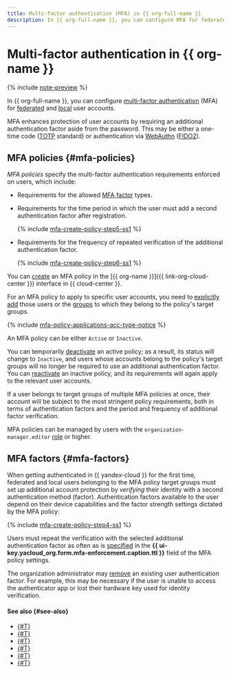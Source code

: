 ```yaml
---
title: Multi-factor authentication (MFA) in {{ org-full-name }}
description: In {{ org-full-name }}, you can configure MFA for federated and local users to enhance the protection level of their accounts.
---
```


# Multi-factor authentication in {{ org-name }}

{% include [note-preview](../../_includes/note-preview.md) %}

In {{ org-full-name }}, you can configure [multi-factor authentication](https://en.wikipedia.org/wiki/Multi-factor_authentication) (MFA) for [federated](../../iam/concepts/users/accounts.md#saml-federation) and [local](../../iam/concepts/users/accounts.md#local) user accounts.

MFA enhances protection of user accounts by requiring an additional authentication factor aside from the password. This may be either a one-time code ([TOTP](https://en.wikipedia.org/wiki/Time-based_one-time_password) standard) or authentication via [WebAuthn](https://en.wikipedia.org/wiki/WebAuthn) ([FIDO2](https://en.wikipedia.org/wiki/FIDO_Alliance#FIDO2)).

## MFA policies {#mfa-policies}

_MFA policies_ specify the multi-factor authentication requirements enforced on users, which include:
* Requirements for the allowed [MFA factor](#mfa-factors) types.
* Requirements for the time period in which the user must add a second authentication factor after registration.

    {% include [mfa-create-policy-step5-ss1](../../_includes/organization/mfa-create-policy-step5-ss1.md) %}

* Requirements for the frequency of repeated verification of the additional authentication factor.

    {% include [mfa-create-policy-step6-ss1](../../_includes/organization/mfa-create-policy-step6-ss1.md) %}

You can [create](../operations/mfa/create-policy.md) an MFA policy in the [{{ org-name }}]({{ link-org-cloud-center }}) interface in {{ cloud-center }}.

For an MFA policy to apply to specific user accounts, you need to [explicitly add](../operations/mfa/add-users.md) those users or the [groups](./groups.md) to which they belong to the policy's target groups.

{% include [mfa-policy-applications-acc-type-notice](../../_includes/organization/mfa-policy-applications-acc-type-notice.md) %}

An MFA policy can be either `Active` or `Inactive`. 

You can temporarily [deactivate](../operations/mfa/deactivate-reactivate-policy.md#deactivate-policy) an active policy; as a result, its status will change to `Inactive`, and users whose accounts belong to the policy's target groups will no longer be required to use an additional authentication factor. You can [reactivate](../operations/mfa/deactivate-reactivate-policy.md#reactivate-policy) an inactive policy, and its requirements will again apply to the relevant user accounts.

If a user belongs to target groups of multiple MFA policies at once, their account will be subject to the most stringent policy requirements, both in terms of authentication factors and the period and frequency of additional factor verification.

MFA policies can be managed by users with the `organization-manager.editor` [role](../security/index.md#organization-manager-editor) or higher.

## MFA factors {#mfa-factors}

When getting authenticated in {{ yandex-cloud }} for the first time, federated and local users belonging to the MFA policy target groups must set up additional account protection by _verifying_ their identity with a second authentication method (factor). Authentication factors available to the user depend on their device capabilities and the factor strength settings dictated by the MFA policy:

{% include [mfa-create-policy-step4-ss1](../../_includes/organization/mfa-create-policy-step4-ss1.md) %}

Users must repeat the verification with the selected additional authentication factor as often as is [specified](../operations/mfa/create-policy.md) in the **{{ ui-key.yacloud_org.form.mfa-enforcement.caption.ttl }}** field of the MFA policy settings.

The organization administrator may [remove](../operations/mfa/manage-verification.md#remove-mfa-factor) an existing user authentication factor. For example, this may be necessary if the user is unable to access the authenticator app or lost their hardware key used for identity verification.

#### See also {#see-also}

* [{#T}](../operations/mfa/create-policy.md)
* [{#T}](../operations/mfa/update-policy.md)
* [{#T}](../operations/mfa/add-users.md)
* [{#T}](../operations/mfa/deactivate-reactivate-policy.md)
* [{#T}](../operations/mfa/delete-policy.md)
* [{#T}](../operations/mfa/manage-verification.md)
